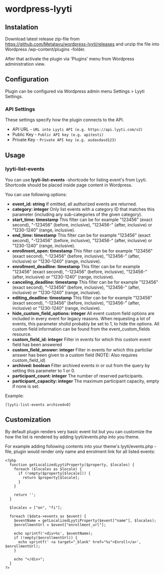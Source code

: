 # wordpress-lyyti

## Instalation

Download latest release zip-file from https://github.com/Metatavu/wordpress-lyyti/releases and unzip the file into Wordpress /wp-content/plugins -folder.

After that activate the plugin via 'Plugins' menu from Wordpress administration view.

## Configuration

Plugin can be configured via Wordpress admin menu Settings > Lyyti Settings.

### API Settings

These settings specify how the plugin connects to the API.

  - API URL - `URL into Lyyti API (e.g. https://api.lyyti.com/v2)`
  - Public Key	- `Public API key (e.g. apitesti)`
  - Private Key	- `Private API key (e.g. asdasdasd123)`
    
## Usage

### lyyti-list-events

You can use **lyyti-list-events** -shortcode for listing event's from Lyyti. Shortcode should be placed inside page content in Wordpress.

You can use following options:

<ul>
  <li><b>event_id: string</b>
  If omitted, all authorized events are returned.</li>
  <li><b>category: integer</b>
  Only list events with a category ID that matches this parameter (including any sub-categories of the given category).</li>
  <li><b>start_time: timestamp</b>
  This filter can be for example "123456" (exact second), "-123456" (before, inclusive), "123456-" (after, inclusive) or "1230-1240" (range, inclusive).</li>
  <li><b>end_time: timestamp</b>
  This filter can be for example "123456" (exact second), "-123456" (before, inclusive), "123456-" (after, inclusive) or "1230-1240" (range, inclusive).</li>
  <li><b>enrollment_open: timestamp</b>
  This filter can be for example "123456" (exact second), "-123456" (before, inclusive), "123456-" (after, inclusive) or "1230-1240" (range, inclusive).</li>
  <li><b>enrollment_deadline: timestamp</b>
  This filter can be for example "123456" (exact second), "-123456" (before, inclusive), "123456-" (after, inclusive) or "1230-1240" (range, inclusive).</li>
  <li><b>canceling_deadline: timestamp</b>
  This filter can be for example "123456" (exact second), "-123456" (before, inclusive), "123456-" (after, inclusive) or "1230-1240" (range, inclusive).</li>
  <li><b>editing_deadline: timestamp</b>
  This filter can be for example "123456" (exact second), "-123456" (before, inclusive), "123456-" (after, inclusive) or "1230-1240" (range, inclusive).</li>
  <li><b>hide_custom_field_options: integer</b>
  All event custom field options are included in every event for legacy reasons. When requesting a lot of events, this parameter sholid probably be set to 1, to hide the options. All custom field information can be found from the event_custom_fields resource.</li>
  <li><b>custom_field_id: integer</b>
  Filter in events for which this custom event field has been answered</li>
  <li><b>custom_field_answer: integer</b>
  Filter in events for which this particliar answer has been given to a custom field (NOTE: Also requires custom_field_id)</li>
  <li><b>archived: boolean</b>
  Filter archived events in or out from the query by setting this parameter to 1 or 0.</li>
  <li><b>participant_count: integer</b>
  The number of reserved participants.</li>
  <li><b>participant_capacity: integer</b>
  The maximum participant capacity, empty if none is set.</li>
</ul>

Example:

    [lyyti-list-events archived=0]

## Customization

By default plugin renders very basic event list but you can customize the how the list is rendered by adding lyyti/events.php into you theme.

For example adding following contents into your theme's lyyti/events.php -file, plugin would render only name and enrolment link for all listed events:

    <?php
      function getLocalizedLyytiProperty($property, $locales) {
        foreach ($locales as $locale) {
          if (!empty($property[$locale])) {
            return $property[$locale];
          }
        }

        return '';
      }

      $locales = ["en", "fi"];

      foreach ($data->events as $event) {
        $eventName = getLocalizedLyytiProperty($event["name"], $locales);
        $enrollmentUrl = $event["enrollment_url"];

        echo sprintf('<div>%s', $eventName);
        if (!empty($enrollmentUrl)) {
          echo sprintf(' <a target="_blank" href="%s">Enroll</a>', $enrollmentUrl);
        }

        echo "</div>";
      }
    ?>
